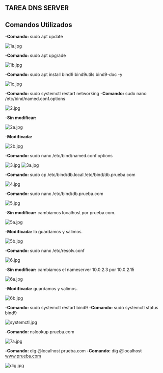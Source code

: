 ## TAREA DNS SERVER ##

## Comandos Utilizados

-**Comando:** sudo apt update

![1a.jpg](1a.jpg)

-**Comando:** sudo apt upgrade

![1b.jpg](1b.jpg)

-**Comando:** sudo apt install bind9 bind9utils bind9-doc -y

![1c.jpg](1c.jpg)

-**Comando:** sudo systemctl restart networking
-**Comando:** sudo nano /etc/bind/named.conf.options 

![2.jpg](2.jpg)

-**Sin modificar:**

![2a.jpg](2a.jpg)

-**Modificada:**

![2b.jpg](2b.jpg)

-**Comando:** sudo nano /etc/bind/named.conf.options

![3.jpg](3.jpg)
![3a.jpg](3a.jpg)

-**Comando:** sudo cp /etc/bind/db.local /etc/bind/db.prueba.com

![4.jpg](4.jpg)

-**Comando:** sudo nano /etc/bind/db.prueba.com

![5.jpg](5.jpg)

-**Sin modificar:** cambiamos localhost por prueba.com.

![5a.jpg](5a.jpg)

-**Modificada:** lo guardamos y salimos.

![5b.jpg](5b.jpg)


-**Comando:** sudo nano /etc/resolv.conf

![6.jpg](6.jpg)

-**Sin modificar:** cambiamos el nameserver 10.0.2.3 por 10.0.2.15

![6a.jpg](6a.jpg)

-**Modificada:** guardamos y salimos.

![6b.jpg](6b.jpg)

-**Comando:** sudo systemctl restart bind9
-**Comando:** sudo systemctl status bind9

![systemctl.jpg](systemctl.jpg)


-**Comando:** nslookup prueba.com

![7a.jpg](7a.jpg)

-**Comando:** dig @localhost prueba.com
-**Comando:** dig @localhost www.prueba.com

![dig.jpg](dig.jpg)


